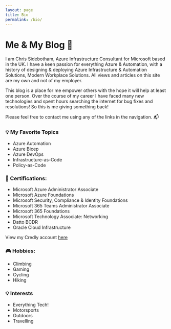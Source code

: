 ```yaml
---
layout: page
title: Bio
permalink: /bio/
---
```


# Me & My Blog 👋

I am Chris Sidebotham, Azure Infrastructure Consultant for Microsoft based in the UK. I have a keen passion for everything Azure & Automation, with a history of designing & deploying Azure Infrastructure & Automation Solutions, Modern Workplace Solutions. All views and articles on this site are my own and not of my employer.

This blog is a place for me empower others with the hope it will help at least one person. Over the course of my career I have faced many new technologies and spent hours searching the internet for bug fixes and resolutions! So this is me giving something back!

Please feel free to contact me using any of the links in the navigation. 📬

### 💡 My Favorite Topics
- Azure Automation
- Azure Bicep 
- Azure DevOps 
- Infrastructure-as-Code
- Policy-as-Code 

### 📜 Certifications: 
- Microsoft Azure Administrator Associate
- Microsoft Azure Foundations 
- Microsoft Security, Compliance & Identity Foundations
- Microsoft 365 Teams Administrator Associate
- Microsoft 365 Foundations
- Microsoft Technology Associate: Networking 
- Datto BCDR
- Oracle Cloud Infrastructure

View my Credly account [here](https://www.credly.com/users/christopher-sidebotham)

### 🎮 Hobbies: 
- Climbing 
- Gaming 
- Cycling 
- Hiking

### 💡 Interests
- Everything Tech! 
- Motorsports
- Outdoors
- Travelling  